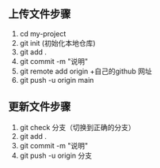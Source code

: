 ## 上传文件步骤

1. cd my-project
2. git init (初始化本地仓库)
3. git add .
4. git commit -m "说明"
5. git remote add origin +自己的github 网址
6. git push -u origin main

## 更新文件步骤

1. git check 分支（切换到正确的分支）
2. git add .
3. git commit -m "说明"
4. git push -u origin 分支
